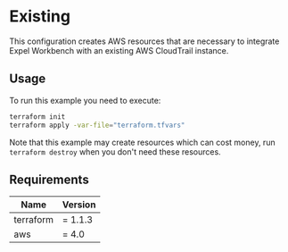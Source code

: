 # Existing

This configuration creates AWS resources that are necessary to integrate Expel Workbench with an existing AWS CloudTrail instance.

## Usage

To run this example you need to execute:

```bash
terraform init
terraform apply -var-file="terraform.tfvars"
```

Note that this example may create resources which can cost money, run `terraform destroy` when you don't need these resources.

## Requirements

| Name | Version |
|------|---------|
| terraform | = 1.1.3 |
| aws | = 4.0 |
